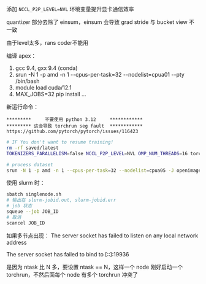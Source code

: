 添加 `NCCL_P2P_LEVEL=NVL` 环境变量提升显卡通信效率

quantizer 部分去除了 einsum，einsum 会导致 grad stride 与 bucket view 不一致

由于level太多，rans coder不能用


编译 apex：

1. gcc 9.4, gxx 9.4 (conda)
2. srun -N 1 -p amd -n 1 --cpus-per-task=32 --nodelist=cpua01 --pty /bin/bash
3. module load cuda/12.1
4. MAX_JOBS=32 pip install ...


新运行命令：
```
*********     不要使用 python 3.12     ************
********* 这会导致 torchrun seg fault  ************
https://github.com/pytorch/pytorch/issues/116423
```
```bash
# IF You don't want to resume training!
rm -rf saved/latest
TOKENIZERS_PARALLELISM=false NCCL_P2P_LEVEL=NVL OMP_NUM_THREADS=16 torchrun --rdzv-backend=c10d --rdzv-endpoint=localhost:0 --nnodes=1 --nproc_per_node=8 mcquic/train/__main__.py configs/neon.yaml
```

```bash
# process dataset
srun -N 1 -p amd -n 1 --cpus-per-task=32 --nodelist=cpua05 -J openimage_clean_create /ssdfs/datahome/tj24011/software/miniconda3/envs/mcquic/bin/mcquic dataset /ssdfs/datahome/tj24011/datasets/raw/openimages/ /ssdfs/datahome/tj24011/datasets/webdataset/openimages_HQ/
```

使用 slurm 时：
```bash
sbatch singlenode.sh
# 输出在 slurm-jobid.out, slurm-jobid.err
# job 状态
squeue --job JOB_ID
# 取消
scancel JOB_ID
```


如果多节点出现： The server socket has failed to listen on any local network address

The server socket has failed to bind to [::]:19936

是因为 ntask 比 N 多，要设置 ntask == N，这样一个 node 刚好启动一个 torchrun，不然后面每个 node 有多个 torchrun 冲突了
